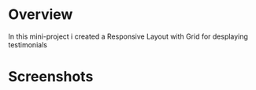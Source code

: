 # Overview

In this mini-project i created a Responsive Layout with Grid for desplaying testimonials 

# Screenshots

